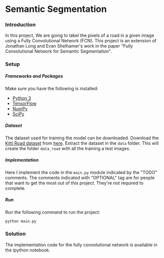 # Semantic Segmentation
### Introduction
In this project, We are going to label the pixels of a road in a given image using a Fully Convolutional Network (FCN). This project is an extension of Jonathan Long and Evan Shelhamer's work in the paper "Fully Convolutional Network for Semantic Segmentation".

### Setup
##### Frameworks and Packages
Make sure you have the following is installed:
 - [Python 3](https://www.python.org/)
 - [TensorFlow](https://www.tensorflow.org/)
 - [NumPy](http://www.numpy.org/)
 - [SciPy](https://www.scipy.org/)

##### Dataset
The dataset used for training the model can be downloaded. Download the [Kitti Road dataset](http://www.cvlibs.net/datasets/kitti/eval_road.php) from [here](http://www.cvlibs.net/download.php?file=data_road.zip).  Extract the dataset in the `data` folder.  This will create the folder `data_road` with all the training a test images.


##### Implementation

Here I implement the code in the `main.py` module indicated by the "TODO" comments.
The comments indicated with "OPTIONAL" tag are for people that want to get the most out of this project.  They're not required to complete.

##### Run
Run the following command to run the project:
```
python main.py
```

### Solution
The implementation code for the fully convolutional network is available in the ipython notebook. 
